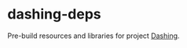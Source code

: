 # dashing-deps

Pre-build resources and libraries for project [Dashing](https://github.com/stanleyxu2005/dashing).
